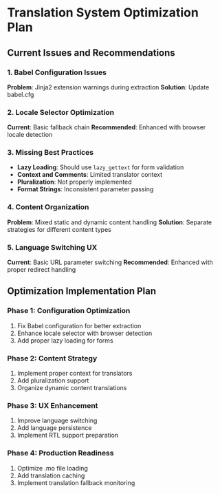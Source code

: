# Translation System Optimization Plan

## Current Issues and Recommendations

### 1. **Babel Configuration Issues**
**Problem**: Jinja2 extension warnings during extraction
**Solution**: Update babel.cfg

### 2. **Locale Selector Optimization**
**Current**: Basic fallback chain
**Recommended**: Enhanced with browser locale detection

### 3. **Missing Best Practices**
- **Lazy Loading**: Should use `lazy_gettext` for form validation
- **Context and Comments**: Limited translator context
- **Pluralization**: Not properly implemented
- **Format Strings**: Inconsistent parameter passing

### 4. **Content Organization**
**Problem**: Mixed static and dynamic content handling
**Solution**: Separate strategies for different content types

### 5. **Language Switching UX**
**Current**: Basic URL parameter switching
**Recommended**: Enhanced with proper redirect handling

## Optimization Implementation Plan

### Phase 1: Configuration Optimization
1. Fix Babel configuration for better extraction
2. Enhance locale selector with browser detection
3. Add proper lazy loading for forms

### Phase 2: Content Strategy
1. Implement proper context for translators
2. Add pluralization support
3. Organize dynamic content translations

### Phase 3: UX Enhancement
1. Improve language switching
2. Add language persistence
3. Implement RTL support preparation

### Phase 4: Production Readiness
1. Optimize .mo file loading
2. Add translation caching
3. Implement translation fallback monitoring
